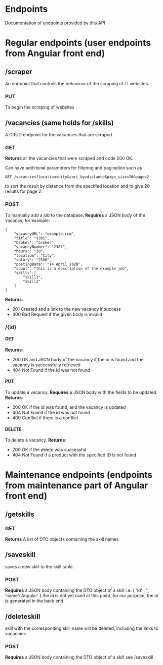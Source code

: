# Endpoints
Documentation of endpoints provided by this API

# Regular endpoints (user endpoints from Angular front end)
## /scraper
An endpoint that controls the behaviour of the scraping of IT websites. 
### PUT
To begin the scraping of websites

## /vacancies (same holds for /skills)
A CRUD endpoint for the vacancies that are scraped. 
### GET
**Returns** all the vacancies that were scraped and code 200 OK. 

Can have additional parameters for filtering and pagination such as 
```
GET /vacancies?location=city&sort_by=distance&page_size=20&page=2
```  
to sort the result by distance from the specified location and to give 20 results for page 2. 

### POST 
To manually add a job to the database. **Requires** a JSON body of the vacancy, for example:
```
{
    "vacancyURL": "example.com",
    "title": "job1",
    "broker": "broker",
    "vacancyNumber": "2387",
    "hours": "30",
    "location": "City",
    "salary": "2500",
    "postingDate": "14 April 2020",
    "about": "this is a description of the example job",
    "skills":[
        "skill1",
        "skill2"
    ]
}
```
**Returns**:
- 201 Created and a link to the new vacancy if success
- 400 Bad Request if the given body is invalid

### /{id}
#### GET
**Returns**:
 - 200 OK and JSON body of the vacancy if the id is found and the vacancy is successfully retrieved 
 - 404 Not Found if the id was not found  

#### PUT 
To update a vacancy. **Requires** a JSON body with the fields to be updated. **Returns**:
 - 200 OK if the id was found, and the vacancy is updated 
 - 404 Not Found if the id was not found
 - 409 Conflict if there is a conflict 

#### DELETE
To delete a vacancy. **Returns**:
- 200 OK if the delete was successful
- 404 Not Found if a product with the specified ID is not found

# Maintenance endpoints (endpoints from maintenance part of Angular front end)

## /getskills
### GET
**Returns**
A list of DTO objects containing the skill names

## /saveskill
saves a new skill to the skill table.
### POST
**Requires**
a JSON body containing the DTO object of a skill i.e.
{ 'id' : '',
  'name':'Angular'
} 
the id is not yet used at this point, for our purpose, the id is generated in the back end

## /deleteskill
skill with the corresponding skill name will be deleted, including the links to vacancies
### POST
**Requires** 
a JSON body containing the DTO object of a skill
see /saveskill



